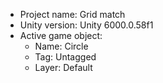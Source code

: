 <!-- UNITY CODE ASSIST INSTRUCTIONS START -->
- Project name: Grid match
- Unity version: Unity 6000.0.58f1
- Active game object:
  - Name: Circle
  - Tag: Untagged
  - Layer: Default
<!-- UNITY CODE ASSIST INSTRUCTIONS END -->